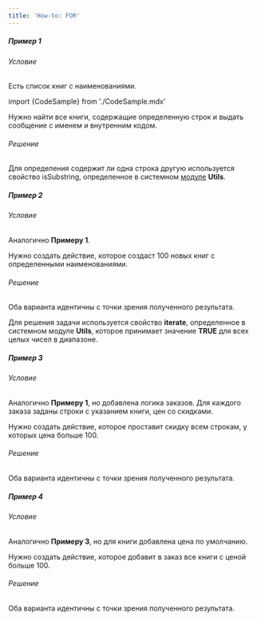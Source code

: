 ```yaml
---
title: 'How-to: FOR'
---
```


##### Пример 1

###### Условие

Есть список книг с наименованиями.

import {CodeSample} from './CodeSample.mdx'

<CodeSample url="https://documentation.lsfusion.org/sample?file=UseCaseFor&block=sample1"/>

Нужно найти все книги, содержащие определенную строк и выдать сообщение с именем и внутренним кодом.

###### Решение

<CodeSample url="https://documentation.lsfusion.org/sample?file=UseCaseFor&block=solution1"/>

Для определения содержит ли одна строка другую используется свойство isSubstring, определенное в системном [модуле](Модули.md) **Utils**.

##### Пример 2

###### Условие

Аналогично **Примеру 1**.

Нужно создать действие, которое создаст 100 новых книг с определенными наименованиями.

###### Решение

<CodeSample url="https://documentation.lsfusion.org/sample?file=UseCaseFor&block=solution2"/>

Оба варианта идентичны с точки зрения полученного результата.

Для решения задачи используется свойство **iterate**, определенное в системном модуле **Utils**, которое принимает значение **TRUE** для всех целых чисел в диапазоне.

##### Пример 3

###### Условие

Аналогично **Примеру 1**, но добавлена логика заказов. Для каждого заказа заданы строки с указанием книги, цен со скидками.

<CodeSample url="https://documentation.lsfusion.org/sample?file=UseCaseFor&block=sample3"/>

Нужно создать действие, которое проставит скидку всем строкам, у которых цена больше 100.

###### Решение

<CodeSample url="https://documentation.lsfusion.org/sample?file=UseCaseFor&block=solution3"/>

Оба варианта идентичны с точки зрения полученного результата.

##### Пример 4

###### Условие

Аналогично **Примеру 3**, но для книги добавлена цена по умолчанию.

<CodeSample url="https://documentation.lsfusion.org/sample?file=UseCaseFor&block=sample4"/>

Нужно создать действие, которое добавит в заказ все книги с ценой больше 100.

###### Решение

<CodeSample url="https://documentation.lsfusion.org/sample?file=UseCaseFor&block=solution4"/>

Оба варианта идентичны с точки зрения полученного результата.
